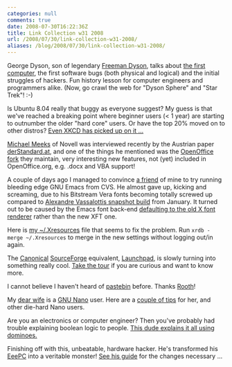 ```yaml
---
categories: null
comments: true
date: 2008-07-30T16:22:36Z
title: Link Collection w31 2008
url: /2008/07/30/link-collection-w31-2008/
aliases: /blog/2008/07/30/link-collection-w31-2008/
---
```


George Dyson, son of legendary [Freeman Dyson][1], talks about
[the first computer][2], the first software bugs (both physical and
logical) and the initial struggles of hackers.  Fun history lesson for
computer engineers and programmers alike.  (Now, go crawl the web for
"Dyson Sphere" and "Star Trek"! :-)

Is Ubuntu 8.04 really that buggy as everyone suggest?  My guess is that
we've reached a breaking point where beginner users (< 1 year) are
starting to outnumber the older "hard core" users.  Or have the top 20%
moved on to other distros?  [Even XKCD has picked up on it&nbsp;...][3]

[Michael Meeks][4] of Novell was interviewed recently by the Austrian
paper [derStandard.at][5], and one of the things he mentioned was the
[OpenOffice fork][6] they maintain, very interesting new features, not
(yet) included in OpenOffice.org, e.g. .docx and VBA support!

A couple of days ago I managed to convince [a friend][7] of mine to try
running bleeding edge GNU Emacs from CVS.  He almost gave up, kicking
and screaming, due to his Bitstream Vera fonts becoming totally screwed
up compared to [Alexandre Vassalottis snapshot build][8] from January.
It turned out to be caused by the Emacs font back-end
[defaulting to the old X font renderer][9] rather than the new XFT one.

Here is [my ~/.Xresources][10] file that seems to fix the problem.  Run
`xrdb -merge ~/.Xresources` to merge in the new settings without logging
out/in again.

The [Canonical][11] [SourceForge][12] equivalent, [Launchpad][13], is
slowly turning into something really cool.  [Take the tour][14] if you
are curious and want to know more.

I cannot believe I haven't heard of [pastebin][15] before.  Thanks
[Rooth][16]!

My [dear wife][17] is a [GNU Nano][18] user.  Here are a
[couple of tips][19] for her, and other die-hard Nano users.

Are you an electronics or computer engineer?  Then you've probably had
trouble explaining boolean logic to people.
[This dude explains it all using dominoes.][20]

Finishing off with this, unbeatable, hardware hacker.  He's transformed
his [EeePC][21] into a veritable monster!  [See his guide][22] for the
changes necessary&nbsp;...

[1]: http://en.wikipedia.org/wiki/Freeman_Dyson
[2]: http://www.ted.com/index.php/talks/george_dyson_at_the_birth_of_the_computer.html
[3]: http://xkcd.com/456/
[4]: http://www.gnome.org/~michael/
[5]: http://derstandard.at/?url=/?id=1216917892794
[6]: http://go-oo.org/discover/
[7]: http://vmlinux.org/mwik/
[8]: http://peadrop.com/blog/category/computers/emacs/
[9]: http://lists.gnu.org/archive/html/emacs-devel/2008-06/msg01224.html
[10]: http://vmlinux.org/jocke/myblog/entries/misc/my.Xresources
[11]: http://www.canonical.com/
[12]: http://www.sf.net/
[13]: http://www.launchpad.net/
[14]: https://launchpad.net/+tour/index
[15]: http://www.pastebin.com/
[16]: http://kalkig.nu/
[17]: http://vmlinux.org/ilse/
[18]: http://www.nano-editor.org/
[19]: http://nullcortex.com/2008/07/28/nano-nano/
[20]: http://www.youtube.com/watch?v=SudixyugiX4
[21]: http://en.wikipedia.org/wiki/Asus_Eee_PC
[22]: http://beta.ivancover.com/wiki/index.php/Eee_PC_Internal_Upgrades
